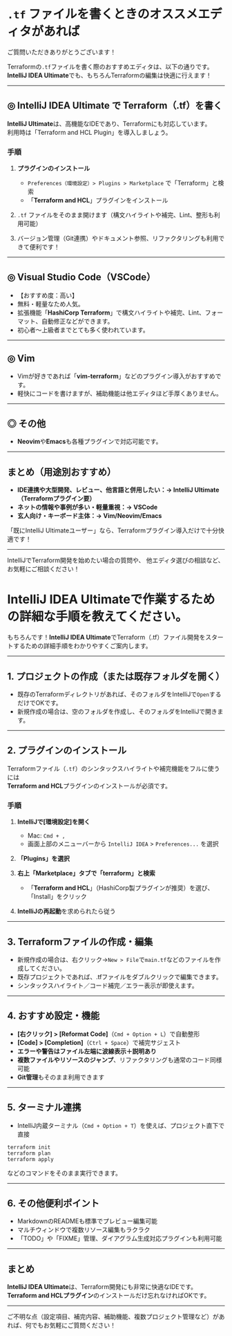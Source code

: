 # `.tf` ファイルを書くときのオススメエディタがあれば


ご質問いただきありがとうございます！

Terraformの`.tf`ファイルを書く際のおすすめエディタは、以下の通りです。  
**IntelliJ IDEA Ultimate**でも、もちろんTerraformの編集は快適に行えます！

---

## ◎ IntelliJ IDEA Ultimate で Terraform（.tf）を書く

**IntelliJ Ultimate**は、高機能なIDEであり、Terraformにも対応しています。  
利用時は「Terraform and HCL Plugin」を導入しましょう。

### 手順

1. **プラグインのインストール**  
   - `Preferences（環境設定）> Plugins > Marketplace` で「Terraform」と検索
   - 「**Terraform and HCL**」プラグインをインストール

2. `.tf` ファイルをそのまま開けます（構文ハイライトや補完、Lint、整形も利用可能）

3. バージョン管理（Git連携）やドキュメント参照、リファクタリングも利用できて便利です！

---

## ◎ Visual Studio Code（VSCode）

- 【おすすめ度：高い】
- 無料・軽量なため人気。
- 拡張機能「**HashiCorp Terraform**」で構文ハイライトや補完、Lint、フォーマット、自動修正などができます。
- 初心者〜上級者までとても多く使われています。

---

## ◎ Vim

- Vimが好きであれば「**vim-terraform**」などのプラグイン導入がおすすめです。
- 軽快にコードを書けますが、補助機能は他エディタほど手厚くありません。

---

## ◎ その他

- **Neovim**や**Emacs**も各種プラグインで対応可能です。

---

## まとめ（用途別おすすめ）

- **IDE連携や大型開発、レビュー、他言語と併用したい：→ IntelliJ Ultimate（Terraformプラグイン要）**
- **ネットの情報や事例が多い・軽量重視：→ VSCode**
- **玄人向け・キーボード主体：→ Vim/Neovim/Emacs**

「既にIntelliJ Ultimateユーザー」なら、Terraformプラグイン導入だけで十分快適です！

---

IntelliJでTerraform開発を始めたい場合の質問や、  他エディタ選びの相談など、お気軽にご相談ください！

# IntelliJ IDEA Ultimateで作業するための詳細な手順を教えてください。

もちろんです！**IntelliJ IDEA Ultimate**でTerraform（.tf）ファイル開発をスタートするための詳細手順をわかりやすくご案内します。

---

## 1. プロジェクトの作成（または既存フォルダを開く）

- 既存のTerraformディレクトリがあれば、そのフォルダをIntelliJで`Open`するだけでOKです。
- 新規作成の場合は、空のフォルダを作成し、そのフォルダをIntelliJで開きます。

---

## 2. プラグインのインストール

Terraformファイル（`.tf`）のシンタックスハイライトや補完機能をフルに使うには  
**Terraform and HCL**プラグインのインストールが必須です。

### 手順

1. **IntelliJで[環境設定]を開く**  
   - Mac: `Cmd + ,`  
   - 画面上部のメニューバーから `IntelliJ IDEA` > `Preferences...` を選択

2. **「Plugins」を選択**

3. **右上「Marketplace」タブで「terraform」と検索**  
   - 「**Terraform and HCL**」（HashiCorp製プラグインが推奨）を選び、「Install」をクリック

4. **IntelliJの再起動**を求められたら従う

---

## 3. Terraformファイルの作成・編集

- 新規作成の場合は、右クリック→`New > File`で`main.tf`などのファイルを作成してください。
- 既存プロジェクトであれば、.tfファイルをダブルクリックで編集できます。
- シンタックスハイライト／コード補完／エラー表示が即使えます。

---

## 4. おすすめ設定・機能

- **[右クリック] > [Reformat Code]**（`Cmd + Option + L`）で自動整形  
- **[Code] > [Completion]**（`Ctrl + Space`）で補完サジェスト
- **エラーや警告はファイル左端に波線表示＋説明あり**
- **複数ファイルやリソースのジャンプ**、リファクタリングも通常のコード同様可能
- **Git管理**もそのまま利用できます

---

## 5. ターミナル連携

- IntelliJ内蔵ターミナル（`Cmd + Option + T`）を使えば、プロジェクト直下で直接
```shell script
terraform init
terraform plan
terraform apply
```

  などのコマンドをそのまま実行できます。

---

## 6. その他便利ポイント

- MarkdownのREADMEも標準でプレビュー編集可能
- マルチウィンドウで複数リソース編集もラクラク
- 「TODO」や「FIXME」管理、ダイアグラム生成対応プラグインも利用可能

---

## まとめ

**IntelliJ IDEA Ultimate**は、Terraform開発にも非常に快適なIDEです。  
**Terraform and HCLプラグイン**のインストールだけ忘れなければOKです。

---

ご不明な点（設定項目、補完内容、補助機能、複数プロジェクト管理など）があれば、何でもお気軽にご質問ください！
